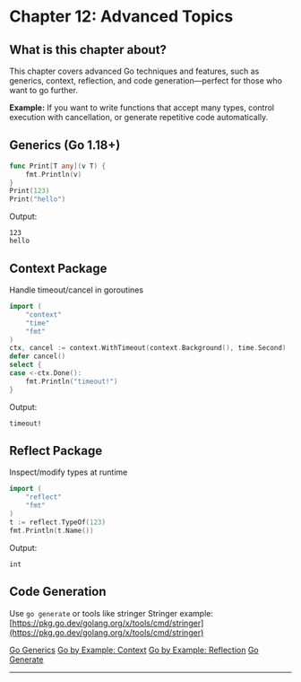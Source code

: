 # Chapter 12: Advanced Topics

## What is this chapter about?
This chapter covers advanced Go techniques and features, such as generics, context, reflection, and code generation—perfect for those who want to go further.

**Example:**
If you want to write functions that accept many types, control execution with cancellation, or generate repetitive code automatically.

## Generics (Go 1.18+)
```go
func Print[T any](v T) {
    fmt.Println(v)
}
Print(123)
Print("hello")
```
Output:
```
123
hello
```

## Context Package
Handle timeout/cancel in goroutines
```go
import (
    "context"
    "time"
    "fmt"
)
ctx, cancel := context.WithTimeout(context.Background(), time.Second)
defer cancel()
select {
case <-ctx.Done():
    fmt.Println("timeout!")
}
```
Output:
```
timeout!
```

## Reflect Package
Inspect/modify types at runtime
```go
import (
    "reflect"
    "fmt"
)
t := reflect.TypeOf(123)
fmt.Println(t.Name())
```
Output:
```
int
```

## Code Generation
Use `go generate` or tools like stringer
Stringer example: [https://pkg.go.dev/golang.org/x/tools/cmd/stringer](https://pkg.go.dev/golang.org/x/tools/cmd/stringer)

[Go Generics](https://go.dev/doc/go1.18#generics)
[Go by Example: Context](https://gobyexample.com/context)
[Go by Example: Reflection](https://gobyexample.com/reflect)
[Go Generate](https://blog.golang.org/generate)

---
